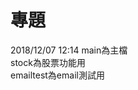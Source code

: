 # 專題
2018/12/07 12:14
main為主檔                                                                                                 
stock為股票功能用                                                                    
emailtest為email測試用
